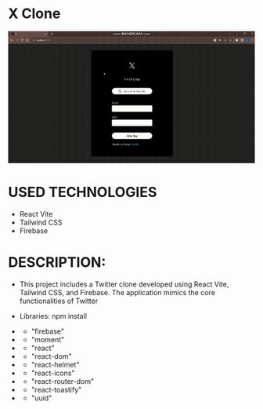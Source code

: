 # X Clone 

![view gif](X-clone.gif)


# USED TECHNOLOGIES

- React Vite
- Tailwind CSS
- Firebase


# DESCRIPTION:
- This project includes a Twitter clone developed using React Vite, Tailwind CSS, and Firebase. The application mimics the core functionalities of Twitter



- Libraries:
npm install
- - "firebase"
- - "moment"
- - "react"
- - "react-dom"
- - "react-helmet"
- - "react-icons"
- - "react-router-dom"
- - "react-toastify"
- -  "uuid"




